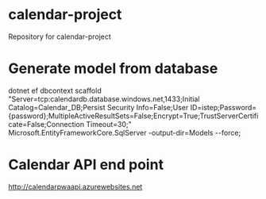 # calendar-project
Repository for calendar-project

# Generate model from database
dotnet ef dbcontext scaffold "Server=tcp:calendardb.database.windows.net,1433;Initial Catalog=Calendar_DB;Persist Security Info=False;User ID=istep;Password={password};MultipleActiveResultSets=False;Encrypt=True;TrustServerCertificate=False;Connection Timeout=30;" Microsoft.EntityFrameworkCore.SqlServer -output-dir=Models --force;

# Calendar API end point
http://calendarpwaapi.azurewebsites.net


